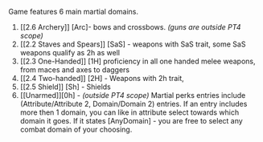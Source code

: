 
Game features 6 main martial domains.
1. [[2.6 Archery]] [Arc]-  bows and crossbows. *(guns are outside PT4 scope)*
2. [[2.2 Staves and Spears]] [SaS] - weapons with SaS trait, some SaS weapons qualify as 2h as well 
3. [[2.3 One-Handed]] [1H] proficiency in all one handed melee weapons, from maces and axes to daggers
4. [[2.4 Two-handed]] [2H] - Weapons with 2h trait, 
5. [[2.5 Shield]] [Sh] - Shields
6. [[Unarmed]][0h] - *(outside PT4 scope)*
Martial perks entries include (Attribute/Attribute 2, Domain/Domain 2) entries. If an entry includes more then 1 domain, you can like in attribute select towards which domain it goes. If it states [AnyDomain] - you are free to select any combat domain of your choosing.

